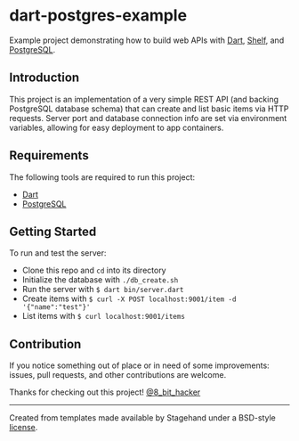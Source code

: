 # dart-postgres-example
Example project demonstrating how to build web APIs with [Dart](https://dart.dev), [Shelf](https://pub.dartlang.org/packages/shelf), and [PostgreSQL](https://postgresql.org).

## Introduction
This project is an implementation of a very simple REST API (and backing PostgreSQL database schema) that can create and list basic items via HTTP requests. Server port and database connection info are set via environment variables, allowing for easy deployment to app containers.

## Requirements
The following tools are required to run this project:
* [Dart](https://dart.dev/get-dart)
* [PostgreSQL](https://www.postgresql.org/download/)

## Getting Started
To run and test the server:
* Clone this repo and `cd` into its directory
* Initialize the database with `./db_create.sh`
* Run the server with `$ dart bin/server.dart`
* Create items with `$ curl -X POST localhost:9001/item -d '{"name":"test"}'`
* List items with `$ curl localhost:9001/items`

## Contribution
If you notice something out of place or in need of some improvements: issues, pull requests, and other contributions are welcome.

Thanks for checking out this project!
[@8_bit_hacker](https://twitter.com/8_bit_hacker)

___
Created from templates made available by Stagehand under a BSD-style
[license](https://github.com/dart-lang/stagehand/blob/master/LICENSE).

